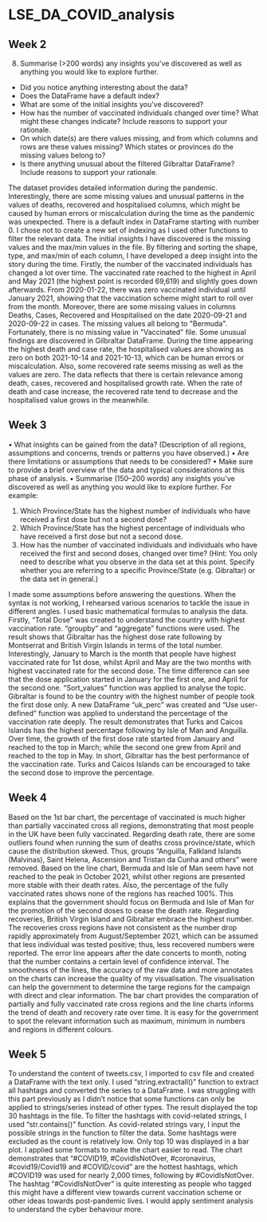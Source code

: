 # LSE_DA_COVID_analysis

## Week 2
8. Summarise (>200 words) any insights you've discovered as well as anything you would like to explore further.
- Did you notice anything interesting about the data?
- Does the DataFrame have a default index? 
- What are some of the initial insights you've discovered?
- How has the number of vaccinated individuals changed over time? What might these changes indicate? Include reasons to support your rationale.
- On which date(s) are there values missing, and from which columns and rows are these values missing? Which states or provinces do the missing values belong to?
- Is there anything unusual about the filtered Gilbraltar DataFrame? Include reasons to support your rationale.

The dataset provides detailed information during the pandemic. Interestingly, there are some missing values and unusual patterns in the values of deaths, recovered and hospitalised columns, which might be caused by human errors or miscalculation during the time as the pandemic was unexpected.
There is a default index in DataFrame starting with number 0. I chose not to create a new set of indexing as I used other functions to filter the relevant data. The initial insights I have discovered is the missing values and the max/min values in the file. By filtering and sorting the shape, type, and max/min of each column, I have developed a deep insight into the story during the time. Firstly, the number of the vaccinated individuals has changed a lot over time. The vaccinated rate reached to the highest in April and May 2021 (the highest point is recorded 69,619) and slightly goes down afterwards. From 2020-01-22, there was zero vaccinated individual until January 2021, showing that the vaccination scheme might start to roll over from the month. Moreover, there are some missing values in columns Deaths, Cases, Recovered and Hospitalised on the date 2020-09-21 and 2020-09-22 in cases. The missing values all belong to "Bermuda". Fortunately, there is no missing value in "Vaccinated" file.
Some unusual findings are discovered in Gilbraltar DataFrame. During the time appearing the highest death and case rate, the hospitalised values are showing as zero on both 2021-10-14 and 2021-10-13, which can be human errors or miscalculation. Also, some recovered rate seems missing as well as the values are zero. The data reflects that there is certain relevance among death, cases, recovered and hospitalised growth rate. When the rate of death and case increase, the recovered rate tend to decrease and the hospitalised value grows in the meanwhile.

## Week 3
•	What insights can be gained from the data? (Description of all regions, assumptions and concerns, trends or patterns you have observed.)
•	Are there limitations or assumptions that needs to be considered?
•	Make sure to provide a brief overview of the data and typical considerations at this phase of analysis.
•	Summarise (150–200 words) any insights you've discovered as well as anything you would like to explore further. For example:
1.	Which Province/State has the highest number of individuals who have received a first dose but not a second dose?
2.	Which Province/State has the highest percentage of individuals who have received a first dose but not a second dose.
3.	How has the number of vaccinated individuals and individuals who have received the first and second doses, changed over time? (Hint: You only need to describe what you observe in the data set at this point. Specify whether you are referring to a specific Province/State (e.g. Gibraltar) or the data set in general.)

I made some assumptions before answering the questions. When the syntax is not working, I rehearsed various scenarios to tackle the issue in different angles. I used basic mathematical formulas to analysis the data. Firstly, “Total Dose” was created to understand the country with highest vaccination rate. “groupby” and “aggregate” functions were used. The result shows that Gibraltar has the highest dose rate following by Montserrat and British Virgin Islands in terms of the total number. Interestingly, January to March is the month that people have highest vaccinated rate for 1st dose, whilst April and May are the two months with highest vaccinated rate for the second dose. The time difference can see that the dose application started in January for the first one, and April for the second one. “Sort_values” function was applied to analyse the topic. Gibraltar is found to be the country with the highest number of people took the first dose only. A new DataFrame “uk_perc” was created and “Use user-defined” function was applied to understand the percentage of the vaccination rate deeply. The result demonstrates that Turks and Caicos Islands has the highest percentage following by Isle of Man and Anguilla. Over time, the growth of the first dose rate started from January and reached to the top in March; while the second one grew from April and reached to the top in May. In short, Gibraltar has the best performance of the vaccination rate. Turks and Caicos Islands can be encouraged to take the second dose to improve the percentage.

## Week 4
Based on the 1st bar chart, the percentage of vaccinated is much higher than partially vaccinated cross all regions, demonstrating that most people in the UK have been fully vaccinated.
Regarding death rate, there are some outliers found when running the sum of deaths cross province/state, which cause the distribution skewed. Thus, groups “Anguilla, Falkland Islands (Malvinas), Saint Helena, Ascension and Tristan da Cunha and others” were removed. Based on the line chart, Bermuda and Isle of Man seem have not reached to the peak in October 2021, whilst other regions are presented more stable with their death rates. Also, the percentage of the fully vaccinated rates shows none of the regions has reached 100%. This explains that the government should focus on Bermuda and Isle of Man for the promotion of the second doses to cease the death rate.
Regarding recoveries, British Virgin Island and Gibraltar embrace the highest number. The recoveries cross regions have not consistent as the number drop rapidly approximately from August/September 2021, which can be assumed that less individual was tested positive; thus, less recovered numbers were reported.
The error line appears after the date concerts to month, noting that the number contains a certain level of confidence interval. The smoothness of the lines, the accuracy of the raw data and more annotates on the charts can increase the quality of my visualisation.
The visualisation can help the government to determine the targe regions for the campaign with direct and clear information. The bar chart provides the comparation of partially and fully vaccinated rate cross regions and the line charts informs the trend of death and recovery rate over time. It is easy for the government to spot the relevant information such as maximum, minimum in numbers and regions in different colours.

## Week 5

To understand the content of tweets.csv, I imported to csv file and created a DataFrame with the text only. I used “string.extractall()” function to extract all hashtags and converted the series to a DataFrame. I was struggling with this part previously as I didn’t notice that some functions can only be applied to strings/series instead of other types. The result displayed the top 30 hashtags in the file. To filter the hashtags with covid-related strings, I used “str.contains()” function. As covid-related strings vary, I input the possible strings in the function to filter the data. Some hashtags were excluded as the count is relatively low. Only top 10 was displayed in a bar plot. I applied some formats to make the chart easier to read. The chart demonstrates that “#COVID19, #CovidIsNotOver, #coronavirus, #covid19/Covid19 and #COVID/covid” are the hottest hashtags, which #COVID19 was used for nearly 2,000 times, following by #CovidIsNotOver. The hashtag “#CovidIsNotOver” is quite interesting as people who tagged this might have a different view towards current vaccination scheme or other ideas towards post-pandemic lives. I would apply sentiment analysis to understand the cyber behaviour more.
